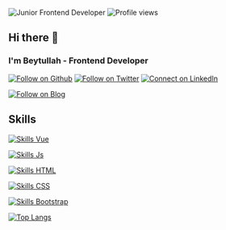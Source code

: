 ![Junior Frontend Developer](https://beytullahozturk.com.tr/wp-content/uploads/2020/10/ust-kisim-2.jpg)
![Profile views](https://gpvc.arturio.dev/ozturkbeytullah)  

## Hi there 👋
### I'm Beytullah - Frontend Developer
[![Follow on Github](https://img.shields.io/badge/GitHub-100000?style=for-the-badge&logo=github&logoColor=white)](https://ozturkbeytullah.github.io)
[![Follow on Twitter](https://img.shields.io/badge/Twitter-1DA1F2?style=for-the-badge&logo=twitter&logoColor=white)](https://twitter.com/ozbeytullah1)
[![Connect on LinkedIn](https://img.shields.io/badge/LinkedIn-0077B5?style=for-the-badge&logo=linkedin&logoColor=white)](https://www.linkedin.com/in/beytullahozturk)
<!-- [![Follow on Gmail](https://img.shields.io/badge/Gmail-D14836?style=for-the-badge&logo=gmail&logoColor=white)](ozbeytullah2@gmail.com) -->
[![Follow on Blog](https://img.shields.io/badge/Medium-12100E?style=for-the-badge&logo=medium&logoColor=white)](https://beytullahozturk.com.tr)  

## Skills
[![Skills Vue](https://img.shields.io/badge/Vue.js-35495E?style=for-the-badge&logo=vue.js&logoColor=4FC08D)](#)

[![Skills Js](https://img.shields.io/badge/JavaScript-323330?style=for-the-badge&logo=javascript&logoColor=F7DF1E)](#)


[![Skills HTML](https://img.shields.io/badge/HTML-239120?style=for-the-badge&logo=html5&logoColor=white)](#)


[![Skills CSS](https://img.shields.io/badge/CSS-239120?&style=for-the-badge&logo=css3&logoColor=white)](#)

[![Skills Bootstrap](https://img.shields.io/badge/Bootstrap-563D7C?style=for-the-badge&logo=bootstrap&logoColor=white)](#)




[![Top Langs](https://github-readme-stats.vercel.app/api/top-langs/?username=ozturkbeytullah)](https://github.com/anuraghazra/github-readme-stats)
